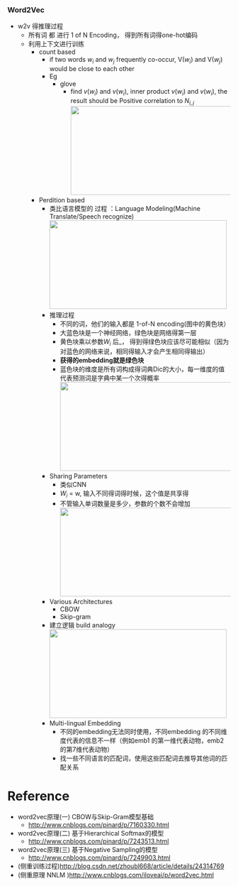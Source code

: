 ### Word2Vec

- w2v 得推理过程
  - 所有词 都 进行 1 of N Encoding， 得到所有词得one-hot编码
  - 利用上下文进行训练
    - count based
      - if two words $w_i$ and $w_j$ frequently co-occur, V($w_i$) and V($w_j$) would be close to each other
      - Eg
        - glove
          - find $v(w_i)$ and $v(w_i)$, inner product $v(w_i)$ and $v(w_i)$, the result should be Positive correlation to $N_{i,j}$
            <img src="../../../../../../../../../" width="400px" height="200px" />
    - Perdition based
      - 类比语言模型的 过程 ：Language Modeling(Machine Translate/Speech recognize)
        <img src="../../../../../../../../../" width="400px" height="200px" />
      - 推理过程
        - 不同的词，他们的输入都是 1-of-N encoding(图中的黄色块）
        - 大蓝色块是一个神经网络，绿色块是网络得第一层
        - 黄色块乘以参数$W_i$ 后_， 得到得绿色块应该尽可能相似（因为对蓝色的网络来说，相同得输入才会产生相同得输出）
        - **获得的embedding就是绿色块**
        - 蓝色块的维度是所有词构成得词典Dic的大小，每一维度的值代表预测词是字典中某一个次得概率
          <img src="../../../../../../../../../" width="400px" height="200px" />
      - Sharing Parameters
        - 类似CNN
        - $W_i$ = w, 输入不同得词得时候，这个值是共享得
        - 不管输入单词数量是多少，参数的个数不会增加
          <img src="../../../../../../../../../" width="400px" height="200px" />
      - Various Architectures
        - CBOW
        - Skip-gram
      - 建立逻辑 build analogy
        <img src="../../../../../../../../../" width="400px" height="200px" />
      - Multi-lingual Embedding
        - 不同的embedding无法同时使用，不同embedding 的不同维度代表的信息不一样（例如emb1 的第一维代表动物，emb2 的第7维代表动物）
        - 找一些不同语言的匹配词，使用这些匹配词去推导其他词的匹配关系

# Reference

- word2vec原理(一) CBOW与Skip-Gram模型基础
  - http://www.cnblogs.com/pinard/p/7160330.html
- word2vec原理(二) 基于Hierarchical Softmax的模型
  - http://www.cnblogs.com/pinard/p/7243513.html
- word2vec原理(三) 基于Negative Sampling的模型
  - http://www.cnblogs.com/pinard/p/7249903.html
- (侧重训练过程)http://blog.csdn.net/zhoubl668/article/details/24314769
- (侧重原理 NNLM )http://www.cnblogs.com/iloveai/p/word2vec.html